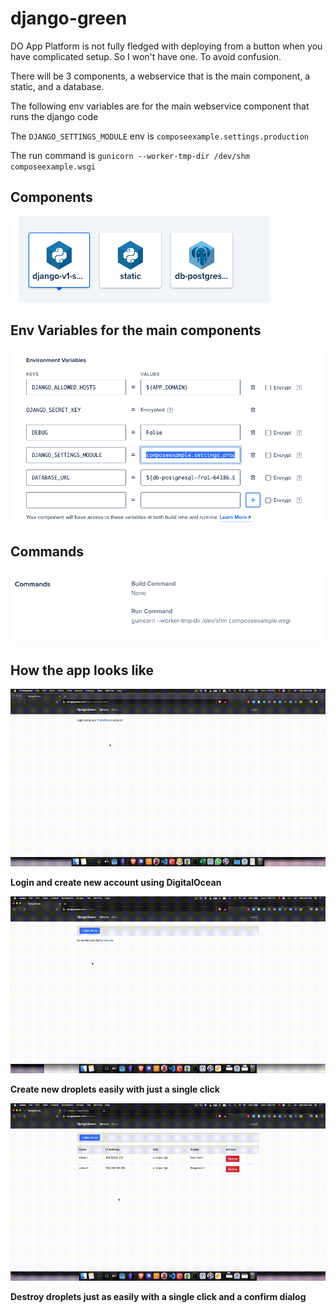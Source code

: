 # django-green

DO App Platform is not fully fledged with deploying from a button when you have complicated setup. So I won't have one. To avoid confusion.

There will be 3 components, a webservice that is the main component, a static, and a database.

The following env variables are for the main webservice component that runs the django code

The `DJANGO_SETTINGS_MODULE` env is `composeexample.settings.production`

The run command is `gunicorn --worker-tmp-dir /dev/shm composeexample.wsgi`

## Components

![components](images/components.png)

## Env Variables for the main components

![env-variables](images/env-variables.png)

## Commands

![commands](images/commands.png)

## How the app looks like

![login-via-do](images/login-via-do.gif)

**Login and create new account using DigitalOcean**


![create-two-droplets](images/create-two-droplets.gif)

**Create new droplets easily with just a single click**

![destroy-droplets](images/destroy-droplets.gif)

**Destroy droplets just as easily with a single click and a confirm dialog**